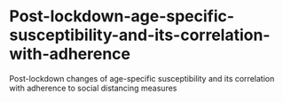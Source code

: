 # Post-lockdown-age-specific-susceptibility-and-its-correlation-with-adherence
Post-lockdown changes of age-specific susceptibility and its correlation with adherence to social distancing measures
